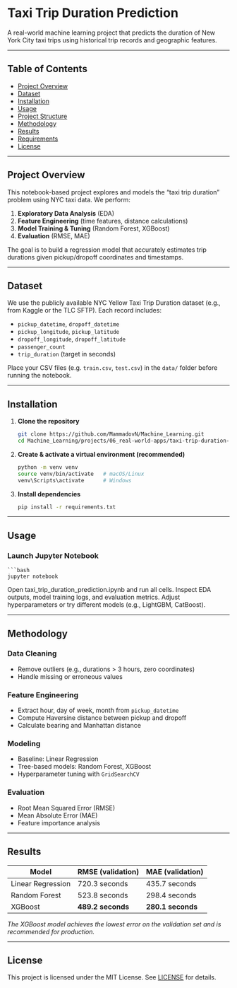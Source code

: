 # Taxi Trip Duration Prediction

A real-world machine learning project that predicts the duration of New York City taxi trips using historical trip records and geographic features.

---

## Table of Contents

- [Project Overview](#project-overview)  
- [Dataset](#dataset)  
- [Installation](#installation)  
- [Usage](#usage)  
- [Project Structure](#project-structure)  
- [Methodology](#methodology)  
- [Results](#results)  
- [Requirements](#requirements)  
- [License](#license)  

---

## Project Overview

This notebook-based project explores and models the “taxi trip duration” problem using NYC taxi data. We perform:

1. **Exploratory Data Analysis** (EDA)  
2. **Feature Engineering** (time features, distance calculations)  
3. **Model Training & Tuning** (Random Forest, XGBoost)  
4. **Evaluation** (RMSE, MAE)  

The goal is to build a regression model that accurately estimates trip durations given pickup/dropoff coordinates and timestamps.

---

## Dataset

We use the publicly available NYC Yellow Taxi Trip Duration dataset (e.g., from Kaggle or the TLC SFTP). Each record includes:

- `pickup_datetime`, `dropoff_datetime`  
- `pickup_longitude`, `pickup_latitude`  
- `dropoff_longitude`, `dropoff_latitude`  
- `passenger_count`  
- `trip_duration` (target in seconds)  

Place your CSV files (e.g. `train.csv`, `test.csv`) in the `data/` folder before running the notebook.

---

## Installation

1. **Clone the repository**  
   ```bash
   git clone https://github.com/MammadovN/Machine_Learning.git
   cd Machine_Learning/projects/06_real-world-apps/taxi-trip-duration-prediction

2. **Create & activate a virtual environment (recommended)**
   ```bash
   python -m venv venv
   source venv/bin/activate   # macOS/Linux
   venv\Scripts\activate      # Windows

3. **Install dependencies**
   ```bash
   pip install -r requirements.txt

---

## Usage

### Launch Jupyter Notebook

    ```bash
    jupyter notebook
Open taxi_trip_duration_prediction.ipynb and run all cells.
Inspect EDA outputs, model training logs, and evaluation metrics.
Adjust hyperparameters or try different models (e.g., LightGBM, CatBoost).

---

## Methodology

### Data Cleaning
- Remove outliers (e.g., durations > 3 hours, zero coordinates)  
- Handle missing or erroneous values  

### Feature Engineering
- Extract hour, day of week, month from `pickup_datetime`  
- Compute Haversine distance between pickup and dropoff  
- Calculate bearing and Manhattan distance  

### Modeling
- Baseline: Linear Regression  
- Tree-based models: Random Forest, XGBoost  
- Hyperparameter tuning with `GridSearchCV`  

### Evaluation
- Root Mean Squared Error (RMSE)  
- Mean Absolute Error (MAE)  
- Feature importance analysis  

---

## Results

| Model             | RMSE (validation) | MAE (validation) |
|-------------------|-------------------|------------------|
| Linear Regression | 720.3 seconds     | 435.7 seconds    |
| Random Forest     | 523.8 seconds     | 298.4 seconds    |
| XGBoost           | **489.2 seconds** | **280.1 seconds** |

_The XGBoost model achieves the lowest error on the validation set and is recommended for production._

---

## License

This project is licensed under the MIT License. See [LICENSE](LICENSE) for details.  
